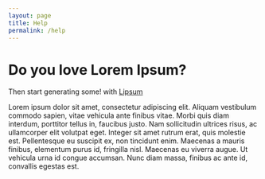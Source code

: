 ```yaml
---
layout: page
title: Help
permalink: /help
---
```


<h1>Do you love Lorem Ipsum?</h1>
<p>Then start generating some! with <a href="http://www.lipsum.com/" target="_blank">Lipsum</a></p>
<p>Lorem ipsum dolor sit amet, consectetur adipiscing elit.
       Aliquam vestibulum commodo sapien, vitae vehicula ante finibus vitae. Morbi quis diam interdum, porttitor tellus in,
        faucibus justo. Nam sollicitudin ultrices risus, ac ullamcorper elit volutpat eget. Integer sit amet rutrum erat, 
        quis molestie est. Pellentesque eu suscipit ex, non tincidunt enim. Maecenas a mauris finibus, elementum purus id, 
        fringilla nisl. Maecenas eu viverra augue.
       Ut vehicula urna id congue accumsan. Nunc diam massa, finibus ac ante id, convallis egestas est.</p>
        
